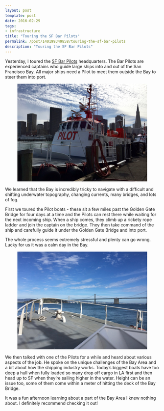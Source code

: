 ```yaml
---
layout: post
template: post
date: 2016-02-29
tags:
- infrastructure
title: "Touring the SF Bar Pilots"
permalink: /post/140199349858/touring-the-sf-bar-pilots
description: "Touring the SF Bar Pilots"
---
```

<p>Yesterday, I toured the <a href="http://sfbarpilots.com/">SF Bar Pilots</a> headquarters. The Bar Pilots are experienced captains who guide large ships into and out of the San Francisco Bay. All major ships need a Pilot to meet them outside the Bay to steer them into port.</p><figure class="tmblr-full" data-orig-height="768" data-orig-width="1024"><img src="/images/da580921c75116473d6090104bd9ddd885ccd08062fb0f87eecddd9da338ef33.png" data-orig-height="768" data-orig-width="1024"></figure><p>We learned that the Bay is incredibly tricky to navigate with a difficult and shifting underwater topography, changing currents, many bridges, and lots of fog.</p><p>First we toured the Pilot boats - these sit a few miles past the Golden Gate Bridge for four days at a time and the Pilots can rest there while waiting for the next incoming ship. When a ship comes, they climb up a rickety rope ladder and join the captain on the bridge. They then take command of the ship and carefully guide it under the Golden Gate Bridge and into port.</p><p>The whole process seems extremely stressful and plenty can go wrong. Lucky for us it was a calm day in the Bay.</p><figure class="tmblr-full" data-orig-height="768" data-orig-width="1024"><img src="/images/2e6072976c87b5a09b56cb9f199fe90535e6616bfc6ed86fbc8562317fc5a4b5.png" data-orig-height="768" data-orig-width="1024"></figure><p>We then talked with one of the Pilots for a while and heard about various aspects of the job. He spoke on the unique challenges of the Bay Area and a bit about how the shipping industry works. Today’s biggest boats have too deep a hull when fully loaded so many drop off cargo in LA first and then head up to SF when they’re sailing higher in the water. Height can be an issue too, some of them come within a meter of hitting the deck of the Bay Bridge.</p><p>It was a fun afternoon learning about a part of the Bay Area I knew nothing about. I definitely recommend checking it out!</p>